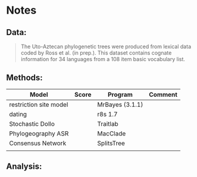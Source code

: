 # Notes


## Data:

> The Uto-Aztecan phylogenetic trees were produced from lexical data coded by Ross et al. (in prep.). This dataset contains cognate information for 34 languages from a 108 item basic vocabulary list.

## Methods:

| Model                                | Score    | Program         | Comment            |
|--------------------------------------|----------|-----------------|--------------------|
| restriction site model               |          | MrBayes (3.1.1) |                    |
| dating                               |          | r8s 1.7         |                    |
| Stochastic Dollo                     |          | Traitlab        |                    |
| Phylogeography ASR                   |          | MacClade        |                    |
| Consensus Network                    |          | SplitsTree      |                    |
|                                      |          |                 |                    |



## Analysis:

